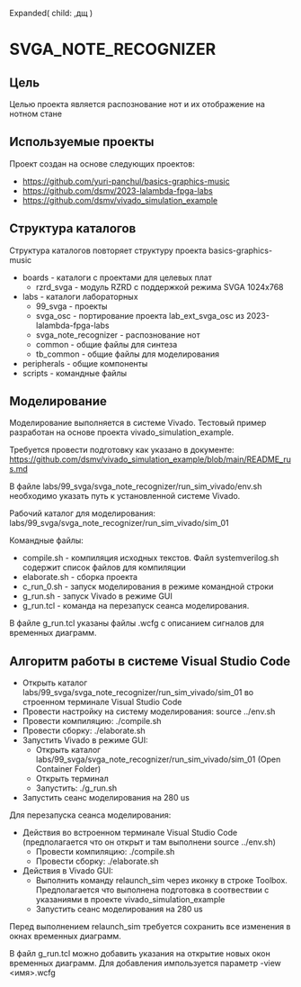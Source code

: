 Expanded(
  child: ,дщ
)
# SVGA_NOTE_RECOGNIZER

## Цель

Целью проекта является распознование нот и их отображение на нотном стане

## Используемые проекты

Проект создан на основе следующих проектов:

* https://github.com/yuri-panchul/basics-graphics-music
* https://github.com/dsmv/2023-lalambda-fpga-labs
* https://github.com/dsmv/vivado_simulation_example

## Структура каталогов

Структура каталогов повторяет структуру проекта basics-graphics-music

* boards - каталоги с проектами для целевых плат
    * rzrd_svga - модуль RZRD с поддержкой режима SVGA 1024x768
* labs   - каталоги лабораторных
    * 99_svga - проекты
    * svga_osc - портирование проекта lab_ext_svga_osc из 2023-lalambda-fpga-labs
    * svga_note_recognizer - распознование нот
    * common - общие файлы для синтеза
    * tb_common - общие файлы для моделирования
* peripherals - общие компоненты
* scripts - командные файлы

## Моделирование

Моделирование выполняется в системе Vivado. Тестовый пример разработан на основе проекта vivado_simulation_example.

Требуется провести подготовку как указано в документе: https://github.com/dsmv/vivado_simulation_example/blob/main/README_rus.md

В файле labs/99_svga/svga_note_recognizer/run_sim_vivado/env.sh необходимо указать путь к установленной системе Vivado.

Рабочий каталог для моделирования: labs/99_svga/svga_note_recognizer/run_sim_vivado/sim_01

Командные файлы:

* compile.sh - компиляция исходных текстов. Файл systemverilog.sh содержит список файлов для компиляции
* elaborate.sh - сборка проекта
* c_run_0.sh - запуск моделирования в режиме командной строки
* g_run.sh - запуск Vivado в режиме GUI
* g_run.tcl - команда на перезапуск сеанса моделирования.

В файле g_run.tcl указаны файлы .wcfg с описанием сигналов для временных диаграмм.

## Алгоритм работы в системе Visual Studio Code

* Открыть каталог labs/99_svga/svga_note_recognizer/run_sim_vivado/sim_01 во строенном терминале Visual Studio Code
* Провести настройку на систему моделирования: source ../env.sh  
* Провести компиляцию: ./compile.sh
* Провести сборку: ./elaborate.sh
* Запустить Vivado в режиме GUI:
    * Открыть каталог labs/99_svga/svga_note_recognizer/run_sim_vivado/sim_01 (Open Container Folder)
    * Открыть терминал
    * Запустить: ./g_run.sh
* Запустить сеанс моделирования на 280 us

Для перезапуска сеанса моделирования:
* Действия во встроенном терминале Visual Studio Code (предполагается что он открыт и там выполнени source ../env.sh)
    * Провести компиляцию: ./compile.sh
    * Провести сборку: ./elaborate.sh
* Действия в Vivado GUI:
    * Выполнить команду relaunch_sim через иконку в строке Toolbox. Предполагается что выполнена подготовка в соотвествии с указаниями в проекте vivado_simulation_example
    * Запустить сеанс моделирования на 280 us    

Перед выполнением relaunch_sim требуется сохранить все изменения в окнах временных диаграмм.

В файл g_run.tcl можно добавить указания на открытие новых окон временных диаграмм. Для добавления импользуется параметр -view <имя>.wcfg

